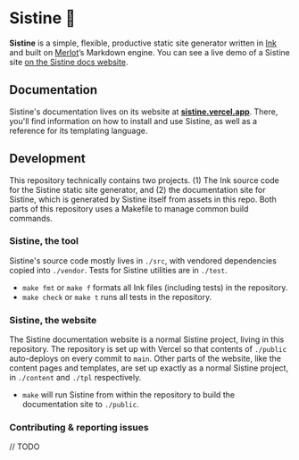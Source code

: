 # Sistine 🏰

**Sistine** is a simple, flexible, productive static site generator written in [Ink](https://dotink.co/) and built on [Merlot](https://github.com/thesephist/merlot)’s Markdown engine. You can see a live demo of a Sistine site [on the Sistine docs website](https://sistine.vercel.app/).

## Documentation

Sistine's documentation lives on its website at **[sistine.vercel.app](https://sistine.vercel.app)**. There, you'll find information on how to install and use Sistine, as well as a reference for its templating language.

## Development

This repository technically contains two projects. (1) The Ink source code for the Sistine static site generator, and (2) the documentation site for Sistine, which is generated by Sistine itself from assets in this repo. Both parts of this repository uses a Makefile to manage common build commands.

### Sistine, the tool

Sistine's source code mostly lives in `./src`, with vendored dependencies copied into `./vendor`. Tests for Sistine utilities are in `./test`.

- `make fmt`  or `make f` formats all Ink files (including tests) in the repository.
- `make check` or `make t` runs all tests in the repository.

### Sistine, the website

The Sistine documentation website is a normal Sistine project, living in this repository.  The repository is set up with Vercel so that contents of `./public` auto-deploys on every commit to `main`. Other parts of the website, like the content pages and templates, are set up exactly as a normal Sistine project, in `./content` and `./tpl` respectively.

- `make` will run Sistine from within the repository to build the documentation site to `./public`.

### Contributing & reporting issues

// TODO

